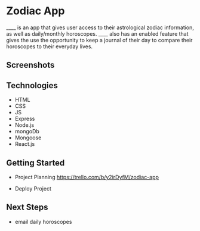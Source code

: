 # Zodiac App

____ is an app that gives user access to their astrological zodiac information, as well as daily/monthly horoscopes. ____ also has an enabled feature that gives the use the opportunity to keep a journal of their day to compare their horoscopes to their everyday lives.

## Screenshots


## Technologies

- HTML
- CSS
- JS
- Express
- Node.js
- mongoDb
- Mongoose
- React.js


## Getting Started

- Project Planning
https://trello.com/b/y2irDyfM/zodiac-app

- Deploy Project


## Next Steps

- email daily horoscopes


